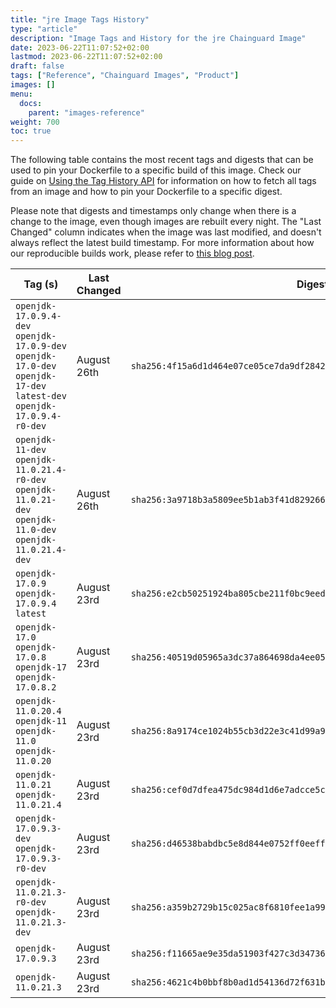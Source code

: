 ```yaml
---
title: "jre Image Tags History"
type: "article"
description: "Image Tags and History for the jre Chainguard Image"
date: 2023-06-22T11:07:52+02:00
lastmod: 2023-06-22T11:07:52+02:00
draft: false
tags: ["Reference", "Chainguard Images", "Product"]
images: []
menu:
  docs:
    parent: "images-reference"
weight: 700
toc: true
---
```


The following table contains the most recent tags and digests that can be used to pin your Dockerfile to a specific build of this image. Check our guide on [Using the Tag History API](/chainguard/chainguard-images/using-the-tag-history-api/) for information on how to fetch all tags from an image and how to pin your Dockerfile to a specific digest.

Please note that digests and timestamps only change when there is a change to the image, even though images are rebuilt every night. The "Last Changed" column indicates when the image was last modified, and doesn't always reflect the latest build timestamp. For more information about how our reproducible builds work, please refer to [this blog post](https://www.chainguard.dev/unchained/reproducing-chainguards-reproducible-image-builds).

| Tag (s)                                                                                                                 | Last Changed | Digest                                                                    |
|-------------------------------------------------------------------------------------------------------------------------|--------------|---------------------------------------------------------------------------|
|  `openjdk-17.0.9.4-dev` `openjdk-17.0.9-dev` `openjdk-17.0-dev` `openjdk-17-dev` `latest-dev` `openjdk-17.0.9.4-r0-dev` | August 26th  | `sha256:4f15a6d1d464e07ce05ce7da9df2842ef3da212901f6034a0cbedb214fa037be` |
|  `openjdk-11-dev` `openjdk-11.0.21.4-r0-dev` `openjdk-11.0.21-dev` `openjdk-11.0-dev` `openjdk-11.0.21.4-dev`           | August 26th  | `sha256:3a9718b3a5809ee5b1ab3f41d82926611c4a7ba81b4bfe2003003ee11f4c74ee` |
|  `openjdk-17.0.9` `openjdk-17.0.9.4` `latest`                                                                           | August 23rd  | `sha256:e2cb50251924ba805cbe211f0bc9eedb6ebd44a9d80a4db4a94a8d7595fde7c6` |
|  `openjdk-17.0` `openjdk-17.0.8` `openjdk-17` `openjdk-17.0.8.2`                                                        | August 23rd  | `sha256:40519d05965a3dc37a864698da4ee05f5e2718b37c2afca9d7c2ded9139571f1` |
|  `openjdk-11.0.20.4` `openjdk-11` `openjdk-11.0` `openjdk-11.0.20`                                                      | August 23rd  | `sha256:8a9174ce1024b55cb3d22e3c41d99a957f5c58b2c0e789d007e85e595ab343d5` |
|  `openjdk-11.0.21` `openjdk-11.0.21.4`                                                                                  | August 23rd  | `sha256:cef0d7dfea475dc984d1d6e7adcce5ce66f42f5d747f08f6ead6cbb45a211769` |
|  `openjdk-17.0.9.3-dev` `openjdk-17.0.9.3-r0-dev`                                                                       | August 23rd  | `sha256:d46538babdbc5e8d844e0752ff0eeff3b7cab94b79f0cc2f0699dcf1d48a009f` |
|  `openjdk-11.0.21.3-r0-dev` `openjdk-11.0.21.3-dev`                                                                     | August 23rd  | `sha256:a359b2729b15c025ac8f6810fee1a99d4074033c85150ef3f46e5d228ca1b9f9` |
|  `openjdk-17.0.9.3`                                                                                                     | August 23rd  | `sha256:f11665ae9e35da51903f427c3d34736ea349ab2184df50d6022132b501f10857` |
|  `openjdk-11.0.21.3`                                                                                                    | August 23rd  | `sha256:4621c4b0bbf8b0ad1d54136d72f631bd11729807b2288fd41a69d683b8b02f6d` |
